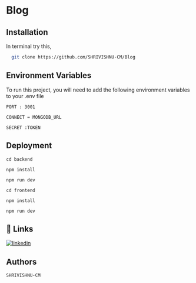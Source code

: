 # Blog

## Installation

In terminal try this,

```bash
  git clone https://github.com/SHRIVISHNU-CM/Blog
```

## Environment Variables

To run this project, you will need to add the following environment variables to your .env file

`PORT : 3001`

`CONNECT = MONGODB_URL`

`SECRET :TOKEN`

## Deployment

```
cd backend
```
```
npm install
```
```
npm run dev
```
```
cd frontend
```
```
npm install
```
```
npm run dev
```

## 🔗 Links

[![linkedin](https://img.shields.io/badge/linkedin-0A66C2?style=for-the-badge&logo=linkedin&logoColor=white)](https://www.linkedin.com/in/shrivishnu-cm-070b78274/)

## Authors

 `SHRIVISHNU-CM`
